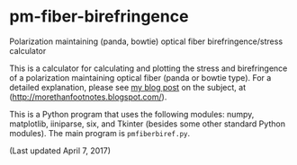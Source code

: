 # pm-fiber-birefringence
Polarization maintaining (panda, bowtie) optical fiber birefringence/stress calculator

This is a calculator for calculating and plotting the stress and birefringence of a polarization maintaining optical fiber (panda or bowtie type).  For a detailed explanation, please see <A HREF="http://morethanfootnotes.blogspot.com/2014/12/calculating-stress-and-material.html">my blog post</A> on the subject, at (<A HREF="http://morethanfootnotes.blogspot.com/">http://morethanfootnotes.blogspot.com/</A>).

This is a Python program that uses the following modules: numpy, matplotlib, iiniparse, six, and Tkinter (besides some other standard Python modules).  The main program is <code>pmfiberbiref.py</code>.

(Last updated April 7, 2017)
